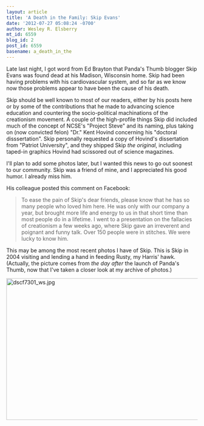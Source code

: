 ```yaml
---
layout: article
title: 'A Death in the Family: Skip Evans'
date: '2012-07-27 05:08:24 -0700'
author: Wesley R. Elsberry
mt_id: 6559
blog_id: 2
post_id: 6559
basename: a_death_in_the
---
```

Late last night, I got word from Ed Brayton that Panda's Thumb blogger Skip Evans was found dead at his Madison, Wisconsin home. Skip had been having problems with his cardiovascular system, and so far as we know now those problems appear to have been the cause of his death.

Skip should be well known to most of our readers, either by his posts here or by some of the contributions that he made to advancing science education and countering the socio-political machinations of the creationism movement. A couple of the high-profile things Skip did included much of the concept of NCSE's "Project Steve" and its naming, plus taking on (now convicted felon) "Dr." Kent Hovind concerning his "doctoral disssertation". Skip personally requested a copy of Hovind's dissertation from "Patriot University", and they shipped Skip _the original_, including taped-in graphics Hovind had scissored out of science magazines.

I'll plan to add some photos later, but I wanted this news to go out soonest to our community. Skip was a friend of mine, and I appreciated his good humor. I already miss him. 

His colleague posted this comment on Facebook:

> To ease the pain of Skip's dear friends, please know that he has so many people who loved him here. He was only with our company a year, but brought more life and energy to us in that short time than most people do in a lifetime. I went to a presentation on the fallacies of creationism a few weeks ago, where Skip gave an irreverent and poignant and funny talk. Over 150 people were in stitches. We were lucky to know him.

This may be among the most recent photos I have of Skip. This is Skip in 2004 visiting and lending a hand in feeding Rusty, my Harris' hawk. (Actually, the picture comes from _the day after_ the launch of Panda's Thumb, now that I've taken a closer look at my archive of photos.)

<img src="http://pandasthumb.org/images/dscf7301_ws.jpg" alt="dscf7301_ws.jpg" width="560" height="373" class="mt-image-none" />
